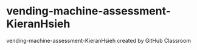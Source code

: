 # vending-machine-assessment-KieranHsieh
vending-machine-assessment-KieranHsieh created by GitHub Classroom
